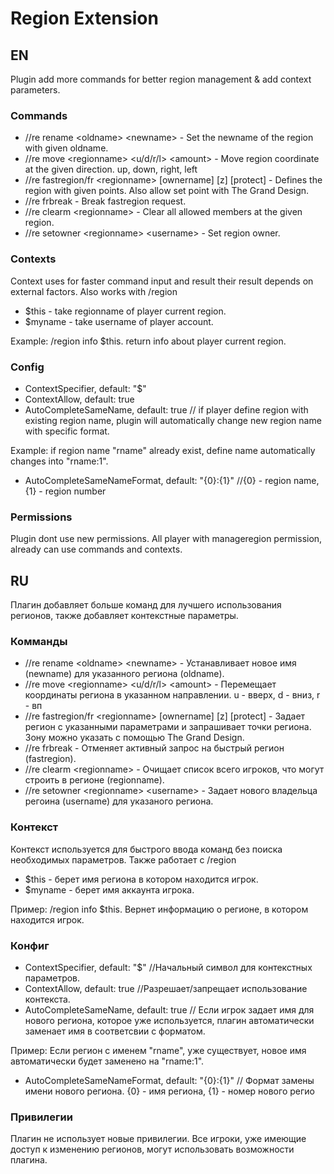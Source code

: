 # Region Extension
## EN
Plugin add more commands for better region management & add context parameters.
### Commands
- //re rename \<oldname> \<newname> - Set the newname of the region with given oldname.
- //re move \<regionname> \<u/d/r/l> \<amount> - Move region coordinate at the given direction. up, down, right, left
- //re fastregion/fr \<regionname> [ownername] [z] [protect] - Defines the region with given points. Also allow set point with The Grand Design.
- //re frbreak - Break fastregion request.
- //re clearm \<regionname> - Clear all allowed members at the given region.
- //re setowner \<regionname> \<username> - Set region owner.
### Contexts
Context uses for faster command input and result their result depends on external factors. Also works with /region
- $this - take regionname of player current region.
- $myname - take username of player account.

Example: /region info $this. return info about player current region.
### Config
- ContextSpecifier, default: "$"
- ContextAllow, default: true
- AutoCompleteSameName, default: true // if player define region with existing region name, plugin will automatically change new region name with specific format.

Example: if region name "rname" already exist, define name automatically changes into "rname:1".
- AutoCompleteSameNameFormat, default: "{0}:{1}" //{0} - region name, {1} - region number
### Permissions
Plugin dont use new permissions. All player with manageregion permission, already can use commands and contexts.
## RU
Плагин добавляет больше команд для лучшего использования регионов, также добавляет контекстные параметры.
### Комманды
- //re rename \<oldname> \<newname> - Устанавливает новое имя (newname) для указанного региона (oldname).
- //re move \<regionname> \<u/d/r/l> \<amount> - Перемещает координаты региона в указанном направлении. u - вверх, d - вниз, r - вп
- //re fastregion/fr \<regionname> [ownername] [z] [protect] - Задает регион с указанными параметрами и запрашивает точки региона. Зону можно указать с помощью The Grand Design.
- //re frbreak - Отменяет активный запрос на быстрый регион (fastregion).
- //re clearm \<regionname> - Очищает список всего игроков, что могут строить в регионе (regionname).
- //re setowner \<regionname> \<username> - Задает нового владельца регоина (username) для указаного региона.
### Контекст
Контекст используется для быстрого ввода команд без поиска необходимых параметров. Также работает с /region
- $this - берет имя региона в котором находится игрок.
- $myname - берет имя аккаунта игрока.

Пример: /region info $this. Вернет информацию о регионе, в котором находится игрок.
### Конфиг
- ContextSpecifier, default: "$" //Начальный символ для контекстных параметров.
- ContextAllow, default: true //Разрешает/запрещает использование контекста.
- AutoCompleteSameName, default: true // Если игрок задает имя для нового региона, которое уже используется, плагин автоматически заменает имя в соответсвии с форматом.

Пример: Если регион с именем "rname", уже существует, новое имя автоматически будет заменено на "rname:1".
- AutoCompleteSameNameFormat, default: "{0}:{1}" // Формат замены имени нового региона. {0} - имя региона, {1} - номер нового регио
### Привилегии
Плагин не использует новые привилегии. Все игроки, уже имеющие доступ к изменению регионов, могут использовать возможности плагина.

